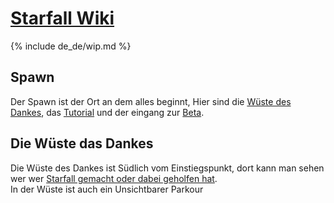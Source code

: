 # [Starfall Wiki](/de_de/index.md)

{% include de_de/wip.md %}

## Spawn

Der Spawn ist der Ort an dem alles beginnt,
Hier sind die [<e>Wüste des Dankes](#die-wüste-das-dankes), das [<e>Tutorial](/de_de/places/tutorial.md) und der eingang zur [<m>Beta]().

## Die Wüste das Dankes

Die Wüste des Dankes ist Südlich vom Einstiegspunkt, dort kann man sehen wer wer [<m>Starfall gemacht oder dabei geholfen hat]().<br>
In der Wüste ist auch ein Unsichtbarer Parkour

<!-- TODO: Kleine Beschreibung des Raumes und der Schilder. -->

<!-- <details>
	<summary>Lösung (Spoiler)</summary>

TODO: Lösung für das Unsichtbare JnR machen.

</details> -->
